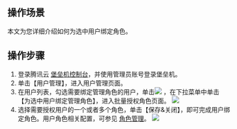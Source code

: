 
## 操作场景

本文为您详细介绍如何为选中用户绑定角色。


## 操作步骤


1. 登录腾讯云 [堡垒机控制台](https://console.cloud.tencent.com/cds/dasb)，并使用管理员账号登录堡垒机。
2. 单击【用户管理】，进入用户管理页面。
3. 在用户列表，勾选需要绑定管理角色的用户，单击<img src=" https://main.qcloudimg.com/raw/4c87864231ce782c9ed33f1f0ef34333.png"  style="margin:0;"> ，在下拉菜单中单击【为选中用户绑定管理角色】，进入批量授权角色页面。
![](https://main.qcloudimg.com/raw/65f9979001a700e71ae8d3c5aa8327e5.png)
4. 选择需要授权用户的一个或者多个角色，单击【保存&关闭】，即可完成用户绑定角色。用户角色相关配置，可参见 [角色管理](https://cloud.tencent.com/document/product/1025/32360)。
![](https://main.qcloudimg.com/raw/daa78761f59f66cf2d6821e9688a1299.png)




